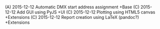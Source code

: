 (A) 2015-12-12 Automatic DMX start address assignment +Base
(C) 2015-12-12 Add GUI using PyJS +UI
(C) 2015-12-12 Plotting using HTML5 canvas +Extensions
(C) 2015-12-12 Report creation using LaTeX (pandoc?) +Extensions
